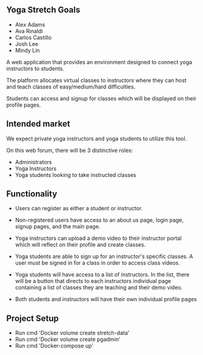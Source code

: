 ## Yoga Stretch Goals

* Alex Adams
* Ava Rinaldi
* Carlos Castillo
* Josh Lee
* Mindy Lin

A web application that provides an environment designed to connect yoga instructors to students.

The platform allocates virtual classes to instructors where they can host and teach classes of easy/medium/hard difficulties.

Students can access and signup for classes which will be displayed on their profile pages.


## Intended market

We expect private yoga instructors and yoga students to utilize this tool. 

On this web forum, there will be 3 distinctive roles:
* Administrators
* Yoga Instructors
* Yoga students looking to take instructed classes

## Functionality

  * Users can register as either a student or instructor.

  * Non-registered users have access to an about us page, login page, signup pages, and the main page.

  * Yoga instructors can upload a demo video to their instructor portal which will reflect on their profile and create classes.

  * Yoga students are able to sign up for an instructor's specific classes. A user must be signed in for a class in order to access class videos.

  * Yoga students will have access to a list of instructors. In the list, there will be a button that directs to each instructors individual page containing a list of classes they are teaching and their demo video.

  * Both students and instructors will have their own individual profile pages

## Project Setup
* Run cmd 'Docker volume create stretch-data'
* Run cmd 'Docker volume create pgadmin'
* Run cmd 'Docker-compose up'